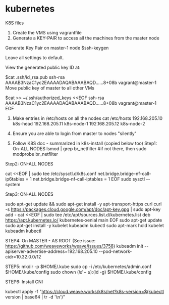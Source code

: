 # kubernetes
K8S files

1. Create the VMS using vagrantfile
2. Generate a KEY-PAIR to access all the machines from the master node

Generate Key Pair on master-1 node 
$ssh-keygen

Leave all settings to default.

View the generated public key ID at:

$cat .ssh/id_rsa.pub
ssh-rsa AAAAB3NzaC1yc2EAAAADAQABAAABAQD......8+08b vagrant@master-1
Move public key of master to all other VMs

$cat >> ~/.ssh/authorized_keys <<EOF
ssh-rsa AAAAB3NzaC1yc2EAAAADAQABAAABAQD......8+08b vagrant@master-1
EOF


3. Make entries in /etc/hosts on all the nodes
cat /etc/hosts
192.168.205.10  k8s-head
192.168.205.11  k8s-node-1
192.168.205.12  k8s-node-2

4. Ensure you are able to login from master to nodes "silently"

5. Follow K8S doc - summarized in k8s-install (copied below too)
Step1: On-ALL NODES
lsmod | grep br_netfilter
#if not there, then 
sudo modprobe br_netfilter

Step2: ON-ALL NODES

cat <<EOF | sudo tee /etc/sysctl.d/k8s.conf
net.bridge.bridge-nf-call-ip6tables = 1
net.bridge.bridge-nf-call-iptables = 1
EOF
sudo sysctl --system


Step3: ON-ALL NODES

sudo apt-get update && sudo apt-get install -y apt-transport-https curl
curl -s https://packages.cloud.google.com/apt/doc/apt-key.gpg | sudo apt-key add -
cat <<EOF | sudo tee /etc/apt/sources.list.d/kubernetes.list
deb https://apt.kubernetes.io/ kubernetes-xenial main
EOF
sudo apt-get update
sudo apt-get install -y kubelet kubeadm kubectl
sudo apt-mark hold kubelet kubeadm kubectl



STEP4: On MASTER - AS ROOT (See issue: https://github.com/weaveworks/weave/issues/3758)
kubeadm init --apiserver-advertise-address=192.168.205.10 --pod-network-cidr=10.32.0.0/12 


STEP5: 
mkdir -p $HOME/.kube
  sudo cp -i /etc/kubernetes/admin.conf $HOME/.kube/config
  sudo chown $(id -u):$(id -g) $HOME/.kube/config

STEP6: Install CNI

kubectl apply -f "https://cloud.weave.works/k8s/net?k8s-version=$(kubectl version | base64 | tr -d '\n')"



